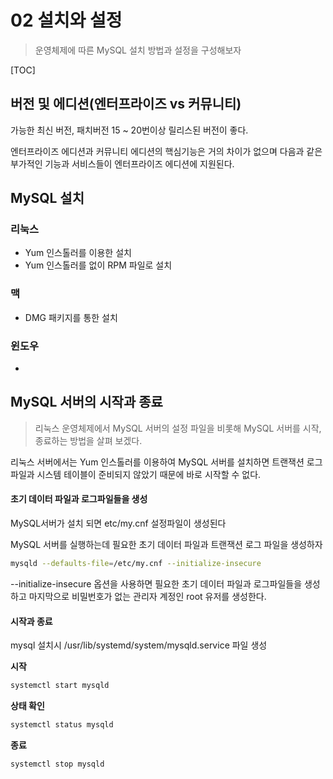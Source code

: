 # 02 설치와 설정

> 운영체제에 따른 MySQL 설치 방법과 설정을 구성해보자

[TOC]

## 버전 및 에디션(엔터프라이즈 vs 커뮤니티)

가능한 최신 버전, 패치버전 15 ~ 20번이상 릴리스된 버전이 좋다.

엔터프라이즈 에디션과 커뮤니티 에디션의 핵심기능은 거의 차이가 없으며 다음과 같은 부가적인 기능과 서비스들이 엔터프라이즈 에디션에 지원된다.





## MySQL 설치

### 리눅스

- Yum 인스톨러를 이용한 설치
- Yum 인스톨러를 없이 RPM 파일로 설치

### 맥

- DMG 패키지를 통한 설치

### 윈도우

- 





## MySQL 서버의 시작과 종료

> 리눅스 운영체제에서 MySQL 서버의 설정 파일을 비롯해 MySQL 서버를 시작, 종료하는 방법을 살펴 보겠다.

리눅스 서버에서는 Yum 인스톨러를 이용하여 MySQL 서버를 설치하면 트랜잭션 로그 파일과 시스템 테이블이 준비되지 않았기 때문에 바로 시작할 수 없다. 



#### 초기 데이터 파일과 로그파일들을 생성

MySQL서버가 설치 되면 etc/my.cnf 설정파일이 생성된다 

MySQL 서버를 실행하는데 필요한 초기 데이터 파일과 트랜잭션 로그 파일을 생성하자

```bash
mysqld --defaults-file=/etc/my.cnf --initialize-insecure
```

--initialize-insecure 옵션을 사용하면 필요한 초기 데이터 파일과 로그파일들을 생성하고 마지막으로 비밀번호가 없는 관리자 계정인 root 유저를 생성한다.



#### 시작과 종료

mysql 설치시 /usr/lib/systemd/system/mysqld.service 파일 생성

**시작** 

```bash
systemctl start mysqld
```

**상태 확인**

```bash
systemctl status mysqld
```

**종료**

```bash
systemctl stop mysqld
```

